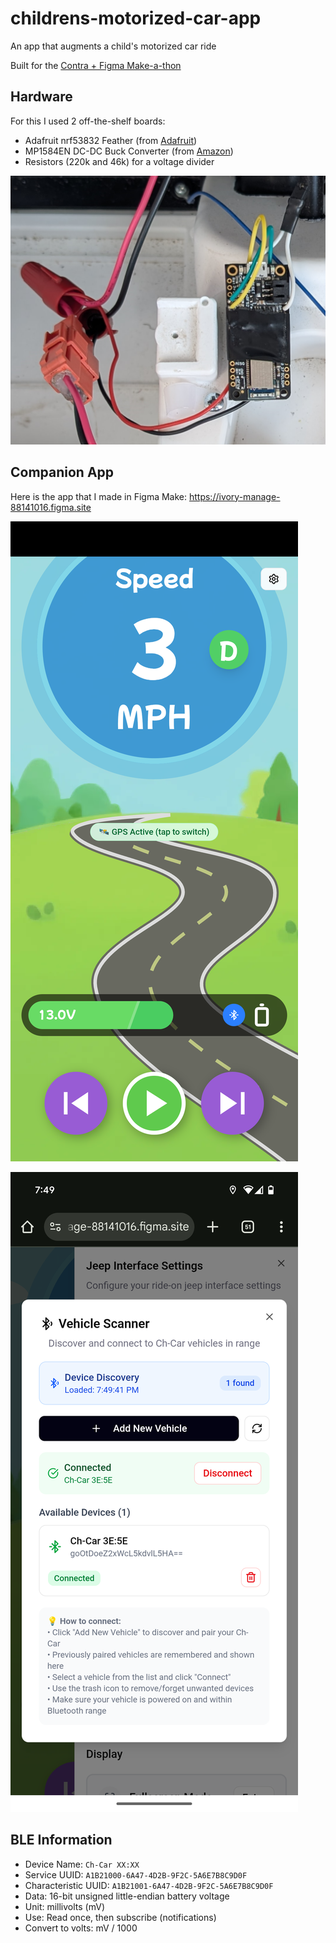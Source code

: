 # childrens-motorized-car-app
An app that augments a child's motorized car ride

Built for the [Contra + Figma Make-a-thon](https://contra.com/community/topic/figmamakeathon)

## Hardware
For this I used 2 off-the-shelf boards:
- Adafruit nrf53832 Feather (from [Adafruit](https://www.adafruit.com/product/3406?srsltid=AfmBOooamjq04jDyUF4mwbBeguHoo3EwBAWuu0ORxaPomnoWzzdPV7Hg))
-  MP1584EN DC-DC Buck Converter (from [Amazon](https://www.amazon.com/MP1584EN-DC-DC-Converter-Adjustable-Module/dp/B01MQGMOKI?th=1))
- Resistors (220k and 46k) for a voltage divider

![BLE Module](./docs/BLEModule_Zoomed.png)

## Companion App
Here is the app that I made in Figma Make: https://ivory-manage-88141016.figma.site

![Dashoard](./docs/Screenshot_Dashboard.png)

![BLE Scanner](./docs/Screenshot_BLE_Scanner.png)

## BLE Information

- Device Name: `Ch-Car XX:XX`
- Service UUID: `A1B21000-6A47-4D2B-9F2C-5A6E7B8C9D0F`
- Characteristic UUID: `A1B21001-6A47-4D2B-9F2C-5A6E7B8C9D0F`
- Data: 16-bit unsigned little-endian battery voltage
- Unit: millivolts (mV)
- Use: Read once, then subscribe (notifications)
- Convert to volts: mV / 1000